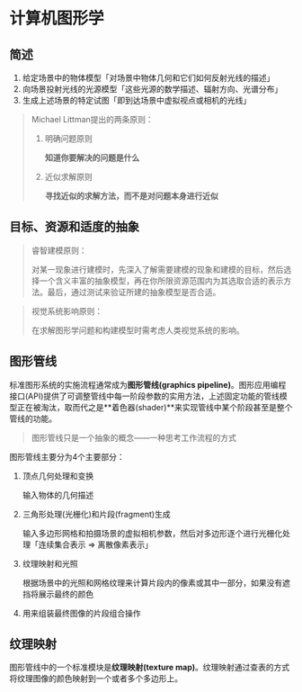# 计算机图形学

## 简述

1. 给定场景中的物体模型「对场景中物体几何和它们如何反射光线的描述」
2. 向场景投射光线的光源模型「这些光源的数学描述、辐射方向、光谱分布」
3. 生成上述场景的特定试图「即到达场景中虚拟视点或相机的光线」

> Michael Littman提出的两条原则：
>
> 1. 明确问题原则
>
>    **知道你要解决的问题是什么**
>
> 2. 近似求解原则
>
>    **寻找近似的求解方法，而不是对问题本身进行近似**

## 目标、资源和适度的抽象

> 睿智建模原则：
>
> 对某一现象进行建模时，先深入了解需要建模的现象和建模的目标，然后选择一个含义丰富的抽象模型，再在你所限资源范围内为其选取合适的表示方法。最后，通过测试来验证所建的抽象模型是否合适。

> 视觉系统影响原则：
>
> 在求解图形学问题和构建模型时需考虑人类视觉系统的影响。

## 图形管线

标准图形系统的实施流程通常成为**图形管线(graphics pipeline)**。图形应用编程接口(API)提供了可调整管线中每一阶段参数的实用方法，上述固定功能的管线模型正在被淘汰，取而代之是**着色器(shader)**来实现管线中某个阶段甚至是整个管线的功能。

> 图形管线只是一个抽象的概念——一种思考工作流程的方式

图形管线主要分为4个主要部分：

1. 顶点几何处理和变换

   输入物体的几何描述

2. 三角形处理(光栅化)和片段(fragment)生成

   输入多边形网格和拍摄场景的虚拟相机参数，然后对多边形逐个进行光栅化处理「连续集合表示 => 离散像素表示」

3. 纹理映射和光照

   根据场景中的光照和网格纹理来计算片段内的像素或其中一部分，如果没有遮挡将展示最终的颜色

4. 用来组装最终图像的片段组合操作

## 纹理映射

图形管线中的一个标准模块是**纹理映射(texture map)**。纹理映射通过查表的方式将纹理图像的颜色映射到一个或者多个多边形上。

